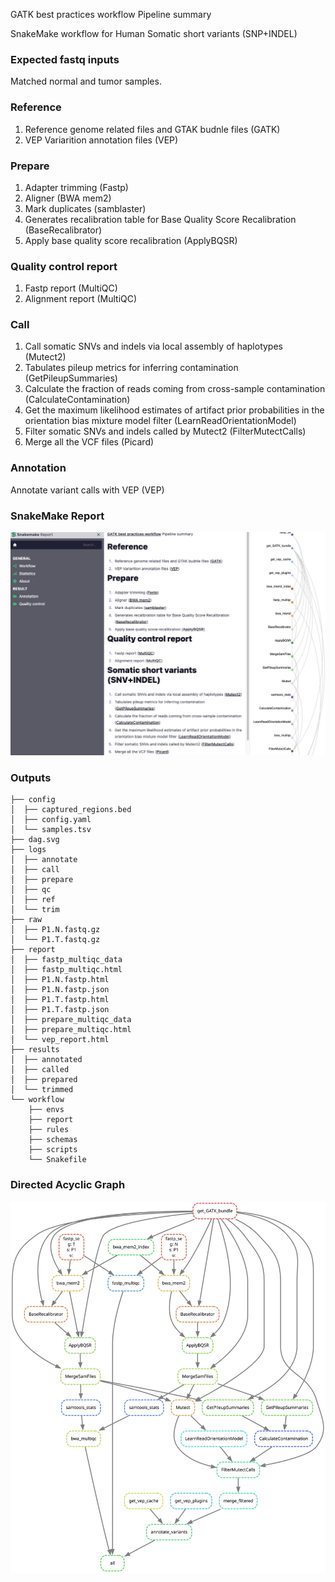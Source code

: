 GATK best practices workflow Pipeline summary

SnakeMake workflow for Human Somatic short variants (SNP+INDEL)

### Expected fastq inputs

Matched normal and tumor samples.

### Reference

1. Reference genome related files and GTAK budnle files (GATK)
2. VEP Variarition annotation files (VEP)

### Prepare

1. Adapter trimming (Fastp)
2. Aligner (BWA mem2)
3. Mark duplicates (samblaster)
4. Generates recalibration table for Base Quality Score Recalibration (BaseRecalibrator)
5. Apply base quality score recalibration (ApplyBQSR)

### Quality control report

1. Fastp report (MultiQC)
2. Alignment report (MultiQC)

### Call

1. Call somatic SNVs and indels via local assembly of haplotypes (Mutect2)
2. Tabulates pileup metrics for inferring contamination (GetPileupSummaries)
3. Calculate the fraction of reads coming from cross-sample contamination (CalculateContamination)
4. Get the maximum likelihood estimates of artifact prior probabilities in the orientation bias mixture model filter (LearnReadOrientationModel)
5. Filter somatic SNVs and indels called by Mutect2 (FilterMutectCalls)
6. Merge all the VCF files (Picard)

### Annotation

Annotate variant calls with VEP (VEP)

### SnakeMake Report

![](example/report.png)

### Outputs

```text
├── config
│  ├── captured_regions.bed
│  ├── config.yaml
│  └── samples.tsv
├── dag.svg
├── logs
│  ├── annotate
│  ├── call
│  ├── prepare
│  ├── qc
│  ├── ref
│  └── trim
├── raw
│  ├── P1.N.fastq.gz
│  └── P1.T.fastq.gz
├── report
│  ├── fastp_multiqc_data
│  ├── fastp_multiqc.html
│  ├── P1.N.fastp.html
│  ├── P1.N.fastp.json
│  ├── P1.T.fastp.html
│  ├── P1.T.fastp.json
│  ├── prepare_multiqc_data
│  ├── prepare_multiqc.html
│  └── vep_report.html
├── results
│  ├── annotated
│  ├── called
│  ├── prepared
│  └── trimmed
└── workflow
    ├── envs
    ├── report
    ├── rules
    ├── schemas
    ├── scripts
    └── Snakefile
```

### Directed Acyclic Graph

![](example/dag.svg)